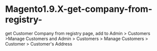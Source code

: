 # Magento1.9.X-get-company-from-registry-
get Customer Company from registry page,
add to Admin > Customers >Manage Customers
and Admin > Customers > Manage Customers > Customer > Customer's Address
